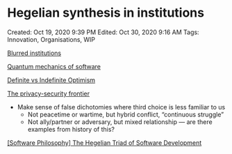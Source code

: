 # Hegelian synthesis in institutions

Created: Oct 19, 2020 9:39 PM
Edited: Oct 30, 2020 9:16 AM
Tags: Innovation, Organisations, WIP

[Blurred institutions](Blurred%20institutions%20d873d2ff87504b86acdb91468a4dc4c8.md)

[Quantum mechanics of software](../References%2044e0a6dd2a7a456b83710224626907e7/Quantum%20mechanics%20of%20software%208a97cab8d3bf40348a08e20ca3512358.md)

[Definite vs Indefinite Optimism](../References%2044e0a6dd2a7a456b83710224626907e7/Definite%20vs%20Indefinite%20Optimism%20650d72a733654f8db443f480f742e9cc.md)

[The privacy-security frontier](The%20privacy-security%20frontier%206f273e9ea7d24fddacde32ae68505c4c.md) 

- Make sense of false dichotomies where third choice is less familiar to us
    - Not peacetime or wartime, but hybrid conflict, “continuous struggle”
    - Not ally/partner or adversary, but mixed relationship — are there examples from history of this?

[[Software Philosophy] The Hegelian Triad of Software Development](http://blog.k3170makan.com/2018/05/software-philosophy-hegelian-triad-of.html)